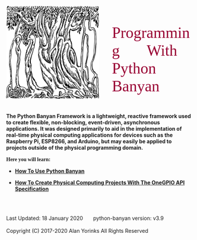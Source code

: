<img src="images/BanyanTree.png" alt="BanyanTree" align=bottom style="float:left;margin-right:35px;
width:250px;height:250px;">
<br></br>

<span style="text-align:center; color:#990033; font-family:times, serif; font-size:3em"> 
  Programming
  </span>
  
  <span style="text-align:center; color:#990033; font-family:times, serif; font-size:3em"> 
   &nbsp;&nbsp; &nbsp;&nbsp; With
  </span>

<span style="text-align:center; color:#990033; font-family:times, serif; font-size:3em"> 
  Python Banyan
  </span>

<br>
<br>
<p align="left"></p>
<br>
<span style="font-family:font-family:times, serif; font-size:1.0em;"><b>The Python Banyan Framework is a lightweight,
 reactive framework used to create flexible, non-blocking, event-driven,
 asynchronous applications. It was designed primarily to aid in the 
 implementation of real-time physical computing applications for 
 devices such as the Raspberry Pi, ESP8266,  and Arduino, but may easily 
 be applied to projects outside of the physical programming domain.</b></span>


<span style="font-family:Georgia; font-size:1.0em;"><b> Here you will learn:</b></span>


* [**How To Use Python Banyan**](users_guide.md)
 
* [**How To Create Physical Computing Projects With The OneGPIO API Specification**](gpio_intro.md)
<br>
<br>

Last Updated: 18 January 2020 &nbsp; &nbsp; &nbsp; python-banyan version: v3.9
<br>
<br>
Copyright (C) 2017-2020 Alan Yorinks All Rights Reserved


